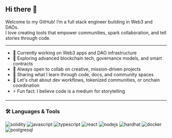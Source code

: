 ## Hi there 👋

Welcome to my GitHub! I’m a full stack engineer building in Web3 and DAOs.  
I love creating tools that empower communities, spark collaboration, and tell stories through code.

---

- 🔭 Currently working on Web3 apps and DAO infrastructure  
- 🌱 Exploring advanced blockchain tech, governance models, and smart contracts  
- 👯 Always open to collab on creative, mission-driven projects  
- 🧠 Sharing what I learn through code, docs, and community spaces  
- 💬 Let's chat about dev workflows, tokenized communities, or onchain coordination  
- ⚡ Fun fact: I believe code is a medium for storytelling

---

### 🛠️ Languages & Tools

<p align="left">
  <img src="https://img.shields.io/badge/Solidity-363636?style=for-the-badge&logo=solidity&logoColor=white" alt="solidity"/>
  <img src="https://img.shields.io/badge/JavaScript-F7DF1E?style=for-the-badge&logo=javascript&logoColor=black" alt="javascript"/>
  <img src="https://img.shields.io/badge/TypeScript-3178C6?style=for-the-badge&logo=typescript&logoColor=white" alt="typescript"/>
  <img src="https://img.shields.io/badge/React-20232A?style=for-the-badge&logo=react&logoColor=61DAFB" alt="react"/>
  <img src="https://img.shields.io/badge/Node.js-339933?style=for-the-badge&logo=node.js&logoColor=white" alt="nodejs"/>
  <img src="https://img.shields.io/badge/Hardhat-181717?style=for-the-badge&logo=hardhat&logoColor=yellow" alt="hardhat"/>
  <img src="https://img.shields.io/badge/Docker-2496ED?style=for-the-badge&logo=docker&logoColor=white" alt="docker"/>
  <img src="https://img.shields.io/badge/PostgreSQL-336791?style=for-the-badge&logo=postgresql&logoColor=white" alt="postgresql"/>
</p>
